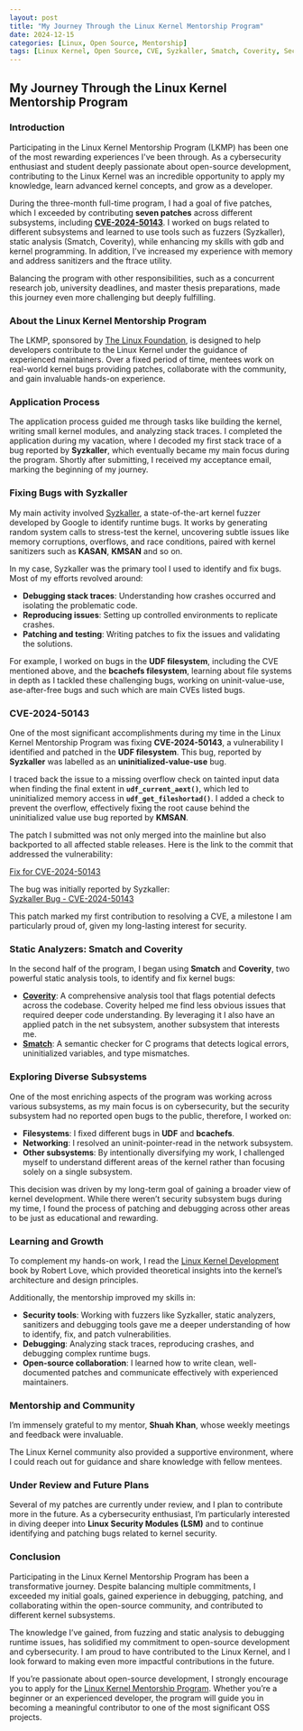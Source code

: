 ```yaml
---
layout: post
title: "My Journey Through the Linux Kernel Mentorship Program"
date: 2024-12-15
categories: [Linux, Open Source, Mentorship]
tags: [Linux Kernel, Open Source, CVE, Syzkaller, Smatch, Coverity, Security]
---
```


## **My Journey Through the Linux Kernel Mentorship Program**  

### **Introduction**  
Participating in the Linux Kernel Mentorship Program (LKMP) has been one of the most rewarding experiences I've been through. As a cybersecurity enthusiast and student deeply passionate about open-source development, contributing to the Linux Kernel was an incredible opportunity to apply my knowledge, learn advanced kernel concepts, and grow as a developer.  

During the three-month full-time program, I had a goal of five patches, which I exceeded by contributing **seven patches** across different subsystems, including [**CVE-2024-50143**](https://www.cve.org/CVERecord?id=CVE-2024-50143). I worked on bugs related to different subsystems and learned to use tools such as fuzzers (Syzkaller), static analysis (Smatch, Coverity), while enhancing my skills with gdb and kernel programming. In addition, I've increased my experience with memory and address sanitizers and the ftrace utility.

Balancing the program with other responsibilities, such as a concurrent research job, university deadlines, and master thesis preparations, made this journey even more challenging but deeply fulfilling.  

### **About the Linux Kernel Mentorship Program**  
The LKMP, sponsored by [The Linux Foundation](https://linuxfoundation.org/), is designed to help developers contribute to the Linux Kernel under the guidance of experienced maintainers. Over a fixed period of time, mentees work on real-world kernel bugs providing patches, collaborate with the community, and gain invaluable hands-on experience.  

### **Application Process**  
The application process guided me through tasks like building the kernel, writing small kernel modules, and analyzing stack traces. I completed the application during my vacation, where I decoded my first stack trace of a bug reported by **Syzkaller**, which eventually became my main focus during the program. Shortly after submitting, I received my acceptance email, marking the beginning of my journey. 

### **Fixing Bugs with Syzkaller**  
My main activity involved [Syzkaller](https://github.com/google/syzkaller), a state-of-the-art kernel fuzzer developed by Google to identify runtime bugs. It works by generating random system calls to stress-test the kernel, uncovering subtle issues like memory corruptions, overflows, and race conditions, paired with kernel sanitizers such as **KASAN**, **KMSAN** and so on.

In my case, Syzkaller was the primary tool I used to identify and fix bugs. Most of my efforts revolved around:  
- **Debugging stack traces**: Understanding how crashes occurred and isolating the problematic code.  
- **Reproducing issues**: Setting up controlled environments to replicate crashes.  
- **Patching and testing**: Writing patches to fix the issues and validating the solutions.  

For example, I worked on bugs in the **UDF filesystem**, including the CVE mentioned above, and the **bcachefs filesystem**, learning about file systems in depth as I tackled these challenging bugs, working on uninit-value-use, ase-after-free bugs and such which are main CVEs listed bugs.  
### **CVE-2024-50143**
One of the most significant accomplishments during my time in the Linux Kernel Mentorship Program was fixing **CVE-2024-50143**, a vulnerability I identified and patched in the **UDF filesystem**. This bug, reported by **Syzkaller** was labelled as an **uninitialized-value-use** bug.

I traced back the issue to a missing overflow check on tainted input data when finding the final extent in **`udf_current_aext()`**, which led to uninitialized memory access in **`udf_get_fileshortad()`**. I added a check to prevent the overflow, effectively fixing the root cause behind the uninitialized value use bug reported by **KMSAN**.

The patch I submitted was not only merged into the mainline but also backported to all affected stable releases. Here is the link to the commit that addressed the vulnerability:

[Fix for CVE-2024-50143](https://git.kernel.org/pub/scm/linux/kernel/git/stable/linux.git/commit/?id=5eb76fb98b3335aa5cca6a7db2e659561c79c32b)

The bug was initially reported by Syzkaller:  
[Syzkaller Bug - CVE-2024-50143](https://syzkaller.appspot.com/bug?extid=8901c4560b7ab5c2f9df)

This patch marked my first contribution to resolving a CVE, a milestone I am particularly proud of, given my long-lasting interest for security.

### **Static Analyzers: Smatch and Coverity**  
In the second half of the program, I began using **Smatch** and **Coverity**, two powerful static analysis tools, to identify and fix kernel bugs:
- [**Coverity**](https://scan.coverity.com/): A comprehensive analysis tool that flags potential defects across the codebase. Coverity helped me find less obvious issues that required deeper code understanding. By leveraging it I also have an applied patch in the net subsystem, another subsystem that interests me.
- [**Smatch**](https://lwn.net/Articles/691882/): A semantic checker for C programs that detects logical errors, uninitialized variables, and type mismatches.


### **Exploring Diverse Subsystems**  
One of the most enriching aspects of the program was working across various subsystems, as my main focus is on cybersecurity, but the security subsystem had no reported open bugs to the public, therefore, I worked on:  
- **Filesystems**: I fixed different bugs in **UDF** and **bcachefs**.  
- **Networking**: I resolved an uninit-pointer-read in the network subsystem.  
- **Other subsystems**: By intentionally diversifying my work, I challenged myself to understand different areas of the kernel rather than focusing solely on a single subsystem.  

This decision was driven by my long-term goal of gaining a broader view of kernel development. While there weren’t security subsystem bugs during my time, I found the process of patching and debugging across other areas to be just as educational and rewarding. 

### **Learning and Growth**  
To complement my hands-on work, I read the [Linux Kernel Development](https://www.amazon.com/Linux-Kernel-Development-Robert-Love/dp/0672329468) book by Robert Love, which provided theoretical insights into the kernel’s architecture and design principles.

Additionally, the mentorship improved my skills in:  
- **Security tools**: Working with fuzzers like Syzkaller, static analyzers, sanitizers and debugging tools gave me a deeper understanding of how to identify, fix, and patch vulnerabilities.  
- **Debugging**: Analyzing stack traces, reproducing crashes, and debugging complex runtime bugs.
- **Open-source collaboration**: I learned how to write clean, well-documented patches and communicate effectively with experienced maintainers.  

### **Mentorship and Community**  
I’m immensely grateful to my mentor, **Shuah Khan**, whose weekly meetings and feedback were invaluable.

The Linux Kernel community also provided a supportive environment, where I could reach out for guidance and share knowledge with fellow mentees.  

### **Under Review and Future Plans** 
Several of my patches are currently under review, and I plan to contribute more in the future. As a cybersecurity enthusiast, I’m particularly interested in diving deeper into **Linux Security Modules (LSM)** and to continue identifying and patching bugs related to kernel security.

### **Conclusion**  
Participating in the Linux Kernel Mentorship Program has been a transformative journey. Despite balancing multiple commitments, I exceeded my initial goals, gained experience in debugging, patching, and collaborating within the open-source community, and contributed to different kernel subsystems. 

The knowledge I’ve gained, from fuzzing and static analysis to debugging runtime issues, has solidified my commitment to open-source development and cybersecurity. I am proud to have contributed to the Linux Kernel, and I look forward to making even more impactful contributions in the future.  

If you’re passionate about open-source development, I strongly encourage you to apply for the [Linux Kernel Mentorship Program](https://mentorship.lfx.linuxfoundation.org/). Whether you’re a beginner or an experienced developer, the program will guide you in becoming a meaningful contributor to one of the most significant OSS projects.  

